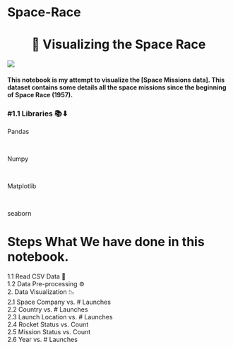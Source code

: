 # Space-Race

<h1><center>🚀 Visualizing the Space Race</center></h1>

<img src="https://i.imgur.com/aMAc8vc.jpg">

#### This notebook is my attempt to visualize the [Space Missions data]. This dataset contains some details all the space missions since the beginning of Space Race (1957).

### #1.1  Libraries 📚⬇
<p>  Pandas</p><br>
<p>  Numpy</p><br>
<p>  Matplotlib</p><br>
<p>  seaborn</p>
<h1>Steps What We have done in this notebook.</h1>
1.1 Read CSV Data 📝<br>
1.2 Data Pre-processing ⚙️<br>
2. Data Visualization 📉<br>
2.1 Space Company vs. # Launches<br>
2.2 Country vs. # Launches<br>
2.3 Launch Location vs. # Launches<br>
2.4 Rocket Status vs. Count<br>
2.5 Mission Status vs. Count<br>
2.6 Year vs. # Launches
